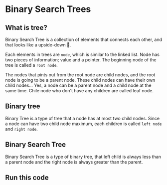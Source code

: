 # Binary Search Trees

## What is tree?
Binary Search Tree is a collection of elements that connects each other, and that looks like a upside-down 🌲.

Each elements in trees are `node`, which is similar to the linked list. Node has two pieces of information; value and a pointer. The beginning node of the tree is called a `root node`.

The nodes that pints out from the root node are child nodes, and the root node is going to be a parent node. These child nodes can have their own child nodes... Yes, a node can be a parent node and a child node at the same time.
Chile node who don't have any children are called leaf node.

## Binary tree
Binary Tree is a type of tree that a node has at most two child nodes. Since a node can have two child node maximum, each children is called `left node` and `right node`.


## Binary Search Tree
Binary Search Tree is a type of binary tree, that left child is always less than a parent node and the right node is always greater than the parent.

## Run this code
